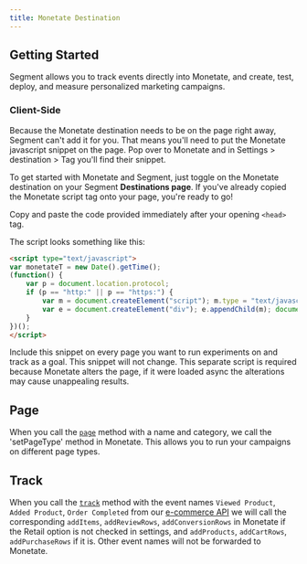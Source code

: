 ```yaml
---
title: Monetate Destination
---
```


## Getting Started

Segment allows you to track events directly into Monetate, and create, test, deploy, and measure personalized marketing campaigns.

### Client-Side

Because the Monetate destination needs to be on the page right away, Segment can't add it for you. That means you'll need to put the Monetate javascript snippet on the page. Pop over to Monetate and in Settings > destination > Tag you'll find their snippet.

To get started with Monetate and Segment, just toggle on the Monetate destination on your Segment **Destinations page**. If you've already copied the Monetate script tag onto your page, you're ready to go!

 Copy and paste the code provided immediately after your opening `<head>` tag.

The script looks something like this:

```html
<script type="text/javascript">
var monetateT = new Date().getTime();
(function() {
    var p = document.location.protocol;
    if (p == "http:" || p == "https:") {
        var m = document.createElement("script"); m.type = "text/javascript"; m.src = (p == "https:" ? "https://s" : "http://") + "e.monetate.net/js/2/[siteId]/p/[domain]/entry.js";
        var e = document.createElement("div"); e.appendChild(m); document.write(e.innerHTML);
    }
})();
</script>
```

Include this snippet on every page you want to run experiments on and track as a goal. This snippet will not change. This separate script is required because Monetate alters the page, if it were loaded async the alterations may cause unappealing results.

## Page

When you call the [`page`](/docs/connections/spec/page/) method with a name and category, we call the 'setPageType' method in Monetate. This allows you to run your campaigns on different page types.

## Track

When you call the [`track`](/docs/connections/spec/track/) method with the event names `Viewed Product`, `Added Product`, `Order Completed` from our [e-commerce API](/docs/connections/spec/ecommerce/v2/) we will call the corresponding `addItems`, `addReviewRows`, `addConversionRows` in Monetate if the Retail option is not checked in settings, and `addProducts`, `addCartRows`, `addPurchaseRows` if it is. Other event names will not be forwarded to Monetate.
